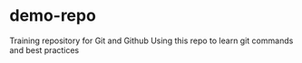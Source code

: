 # demo-repo
Training repository for Git and Github
Using this repo to learn git commands and best practices
